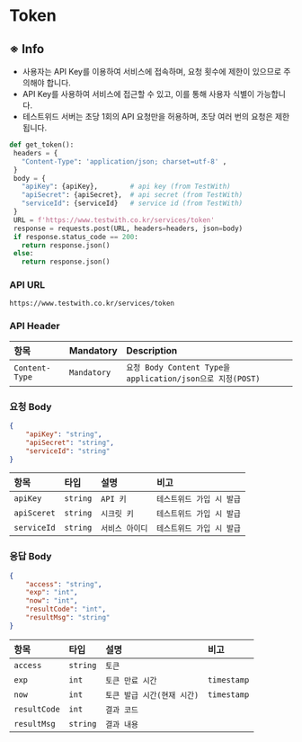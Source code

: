 # Token
## ※ Info
- 사용자는 API Key를 이용하여 서비스에 접속하며, 요청 횟수에 제한이 있으므로 주의해야 합니다.
- API Key를 사용하여 서비스에 접근할 수 있고, 이를 통해 사용자 식별이 가능합니다.
- 테스트위드 서버는 초당 1회의 API 요청만을 허용하며, 초당 여러 번의 요청은 제한됩니다.
 
 ```python
def get_token():
  headers = {
    "Content-Type": 'application/json; charset=utf-8' ,
  }
  body = {
    "apiKey": {apiKey},        # api key (from TestWith)
    "apiSecret": {apiSecret},  # api secret (from TestWith)
    "serviceId": {serviceId}   # service id (from TestWith)
  }
  URL = f'https://www.testwith.co.kr/services/token'
  response = requests.post(URL, headers=headers, json=body)
  if response.status_code == 200:
    return response.json()
  else:
    return response.json()
```

### API URL

```HTTPS
https://www.testwith.co.kr/services/token
```

### API Header

|항목|Mandatory|Description|
|:--------|:-----|:------------|
|`Content-Type`|`Mandatory`|`요청 Body Content Type을 application/json으로 지정(POST)` |

### 요청 Body
```JSON
{
    "apiKey": "string",
    "apiSecret": "string",
    "serviceId": "string"
}
```
|항목|타입|설명|비고|
|:--------|:-----|:------------|:-----|
|`apiKey`|`string`|`API 키`|`테스트위드 가입 시 발급`|
|`apiSceret`|`string`|`시크릿 키`|`테스트위드 가입 시 발급`|
|`serviceId`|`string`|`서비스 아이디`|`테스트위드 가입 시 발급`|

### 응답 Body
```JSON
{
    "access": "string",
    "exp": "int",
    "now": "int",
    "resultCode": "int",
    "resultMsg": "string"
}
```

|항목|타입|설명|비고|
|:--------|:-----|:------------|:-----|
|`access`|`string`|`토큰`||
|`exp`|`int`|`토큰 만료 시간`|`timestamp`|
|`now`|`int`|`토큰 발급 시간(현재 시간)`|`timestamp`|
|`resultCode`|`int`|`결과 코드`||
|`resultMsg`|`string`|`결과 내용`||